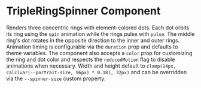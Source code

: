 # TripleRingSpinner Component

Renders three concentric rings with element-colored dots. Each dot orbits its ring using the `spin` animation while the rings
pulse with `pulse`. The middle ring's dot rotates in the opposite direction to the inner and outer rings. Animation timing is
configurable via the `duration` prop and defaults to theme variables. The component also accepts a `color` prop for customizing
the ring and dot color and respects the `reducedMotion` flag to disable animations when necessary. Width and height default to
`clamp(14px, calc(var(--portrait-size, 96px) * 0.18), 32px)` and can be overridden via the `--spinner-size` custom property.
